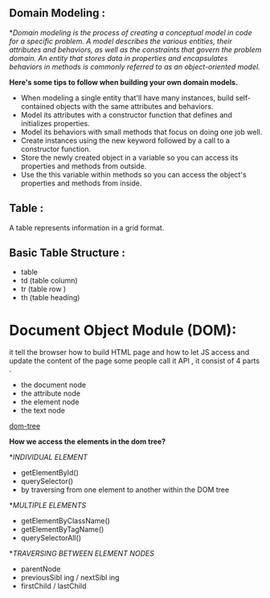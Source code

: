 ## Domain Modeling :

**Domain modeling is the process of creating a conceptual model in code for a specific problem. A model describes the various entities, their attributes and behaviors, as well as the constraints that govern the problem domain. An entity that stores data in properties and encapsulates behaviors in methods is commonly referred to as an object-oriented model.*



**Here's some tips to follow when building your own domain models.**

- When modeling a single entity that'll have many instances, build self-contained objects with the same attributes and behaviors.
- Model its attributes with a constructor function that defines and initializes properties.
- Model its behaviors with small methods that focus on doing one job well.
- Create instances using the new keyword followed by a call to a constructor function.
- Store the newly created object in a variable so you can access its properties and methods from outside.
- Use the this variable within methods so you can access the object's properties and methods from inside.


## Table :

A table represents information in a grid format.

## Basic Table Structure :

- table 
- td (table column)
- tr (table row )
- th (table heading)



# Document Object Module (DOM):

it tell the browser how to build HTML page and how to let JS access and update the content of the page 
some people call it API , it consist of 4 parts .

- the document node 
- the attribute node 
- the element node 
- the text node 

[dom-tree](dom-tree.jpg)

**How we access the elements in the dom tree?**

**INDIVIDUAL ELEMENT*

- getElementById()
- querySelector()
- by traversing from one element to another within the DOM tree

**MULTIPLE ELEMENTS*

- getElementByClassName()
- getElementByTagName()
- querySelectorAll()

**TRAVERSING BETWEEN ELEMENT NODES*

- parentNode 
- previousSibl ing / nextSibl ing 
- firstChild / lastChild
